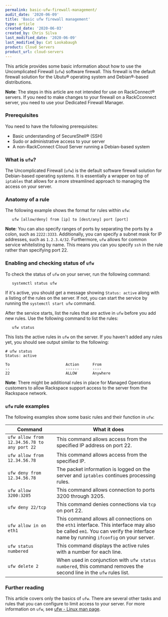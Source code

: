 ```yaml
---
permalink: basic-ufw-firewall-management/
audit_date: '2020-06-09'
title: 'Basic ufw firewall management'
type: article
created_date: '2020-06-03'
created_by: Chris Silva
last_modified_date: '2020-06-09'
last_modified_by: Cat Lookabaugh
product: Cloud Servers
product_url: cloud-servers
---
```


This article provides some basic information about how to use the Uncomplicated Firewall (`ufw`) software firewall. This firewall is the default firewall solution for the Ubutu&reg; operating system and Debian&reg;-based distributions. 

**Note**: The steps in this article are not intended for use on RackConnect&reg; servers. If you need to make changes to your firewall on a RackCconnect server, you need to use your Dedicated Firewall Manager. 

### Prerequisites

You need to have the following prerequisites:

- Basic understanding of SecureShell&reg; (SSH)
- Sudo or administrative access to your server
- A non-RackConnect Cloud Server running a Debian-based system

### What is `ufw`?

The Uncomplicated Firewall (`ufw`) is the default software firewall solution for Debian-based operating systems. It is essentially a wrapper on top of `iptables` that allows for a more streamlined approach to managing the access on your server. 

### Anatomy of a rule

The following example shows the format for rules within `ufw`: 

       ufw [allow/deny] from [ip] to [dest/any] port [port]

**Note**: You can also specify ranges of ports by separating the ports by a colon, such as `2222:3333`. Additionally, you can specify a subnet mask for IP addresses, such as `1.2.3.4/32`. Furthermore, `ufw` allows for common service whitelisting by name. This means you can you specify `ssh` in the rule rather than specifying port 22. 

### Enabling and checking status of `ufw`

To check the status of `ufw` on your server, run the following command:

       systemctl status ufw

If it's active, you should get a message showing `Status: active` along with a listing of the rules on the server. If not, you can start the service by running the `systemctl start ufw` command.

After the service starts, list the rules that are active in `ufw` before you add new rules. Use the following command to list the rules:

       ufw status

This lists the active rules in `ufw` on the server. If you haven't added any rules yet, you should see output similar to the following:


```
# ufw status
Status: active

To                         Action      From
--                         ------      ----
22                         ALLOW       Anywhere 
```


**Note**: There might be additional rules in place for Managed Operations customers to allow Rackspace support access to the server from the Rackspace network. 


### `ufw` rule examples

The following examples show some basic rules and their function in `ufw`:

| Command  | What it does  |
|---|---|
| `ufw allow from 12.34.56.78 to any port 22`  | This command allows access from the specified IP address on port 22. |
|  `ufw allow from 12.34.56.78` | This command allows access from the specified IP.  |
|  `ufw deny from 12.34.56.78` | The packet information is logged on the server and `iptables` continues processing rules.  |
|  `ufw allow 3200:3205` | This command allows connection to ports 3200 through 3205.  |
|  `ufw deny 22/tcp` | This command denies connections via `tcp` on port 22.  |
|  `ufw allow in on eth1` | This command allows all connections on the `eth1` interface. This interface may also be called `em1`. You can verify the interface name by running `ifconfig` on your server.  |
|  `ufw status numbered` | This command displays the active rules with a number for each line.  |
|  `ufw delete 2` | When used in conjunction with `ufw status numbered`, this command removes the second line in the `ufw` rules list.  |


### Further reading

This article covers only the basics of `ufw`. There are several other tasks and rules that you can configure to limit access to your server. For more information on `ufw`, see [ufw - Linux man page](https://manpages.ubuntu.com/manpages/precise/en/man8/ufw.8.html).
